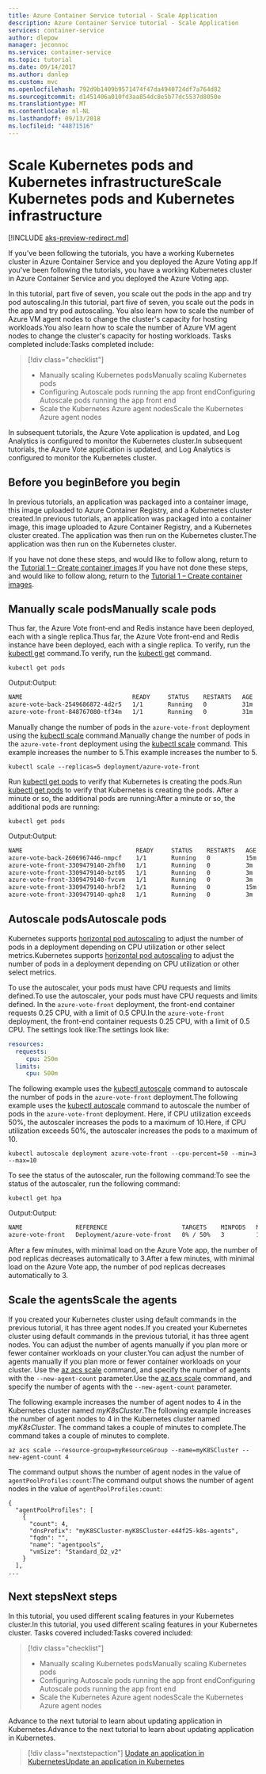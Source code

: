 ```yaml
---
title: Azure Container Service tutorial - Scale Application
description: Azure Container Service tutorial - Scale Application
services: container-service
author: dlepow
manager: jeconnoc
ms.service: container-service
ms.topic: tutorial
ms.date: 09/14/2017
ms.author: danlep
ms.custom: mvc
ms.openlocfilehash: 792d9b1409b9571474f47da4940724df7a764d82
ms.sourcegitcommit: d1451406a010fd3aa854dc8e5b77dc5537d8050e
ms.translationtype: MT
ms.contentlocale: nl-NL
ms.lasthandoff: 09/13/2018
ms.locfileid: "44871516"
---
```

# <a name="scale-kubernetes-pods-and-kubernetes-infrastructure"></a><span data-ttu-id="6a38e-103">Scale Kubernetes pods and Kubernetes infrastructure</span><span class="sxs-lookup"><span data-stu-id="6a38e-103">Scale Kubernetes pods and Kubernetes infrastructure</span></span>

[!INCLUDE [aks-preview-redirect.md](../../../includes/aks-preview-redirect.md)]

<span data-ttu-id="6a38e-104">If you've been following the tutorials, you have a working Kubernetes cluster in Azure Container Service and you deployed the Azure Voting app.</span><span class="sxs-lookup"><span data-stu-id="6a38e-104">If you've been following the tutorials, you have a working Kubernetes cluster in Azure Container Service and you deployed the Azure Voting app.</span></span> 

<span data-ttu-id="6a38e-105">In this tutorial, part five of seven, you scale out the pods in the app and try pod autoscaling.</span><span class="sxs-lookup"><span data-stu-id="6a38e-105">In this tutorial, part five of seven, you scale out the pods in the app and try pod autoscaling.</span></span> <span data-ttu-id="6a38e-106">You also learn how to scale the number of Azure VM agent nodes to change the cluster's capacity for hosting workloads.</span><span class="sxs-lookup"><span data-stu-id="6a38e-106">You also learn how to scale the number of Azure VM agent nodes to change the cluster's capacity for hosting workloads.</span></span> <span data-ttu-id="6a38e-107">Tasks completed include:</span><span class="sxs-lookup"><span data-stu-id="6a38e-107">Tasks completed include:</span></span>

> [!div class="checklist"]
> * <span data-ttu-id="6a38e-108">Manually scaling Kubernetes pods</span><span class="sxs-lookup"><span data-stu-id="6a38e-108">Manually scaling Kubernetes pods</span></span>
> * <span data-ttu-id="6a38e-109">Configuring Autoscale pods running the app front end</span><span class="sxs-lookup"><span data-stu-id="6a38e-109">Configuring Autoscale pods running the app front end</span></span>
> * <span data-ttu-id="6a38e-110">Scale the Kubernetes Azure agent nodes</span><span class="sxs-lookup"><span data-stu-id="6a38e-110">Scale the Kubernetes Azure agent nodes</span></span>

<span data-ttu-id="6a38e-111">In subsequent tutorials, the Azure Vote application is updated, and Log Analytics is configured to monitor the Kubernetes cluster.</span><span class="sxs-lookup"><span data-stu-id="6a38e-111">In subsequent tutorials, the Azure Vote application is updated, and Log Analytics is configured to monitor the Kubernetes cluster.</span></span>

## <a name="before-you-begin"></a><span data-ttu-id="6a38e-112">Before you begin</span><span class="sxs-lookup"><span data-stu-id="6a38e-112">Before you begin</span></span>

<span data-ttu-id="6a38e-113">In previous tutorials, an application was packaged into a container image, this image uploaded to Azure Container Registry, and a Kubernetes cluster created.</span><span class="sxs-lookup"><span data-stu-id="6a38e-113">In previous tutorials, an application was packaged into a container image, this image uploaded to Azure Container Registry, and a Kubernetes cluster created.</span></span> <span data-ttu-id="6a38e-114">The application was then run on the Kubernetes cluster.</span><span class="sxs-lookup"><span data-stu-id="6a38e-114">The application was then run on the Kubernetes cluster.</span></span> 

<span data-ttu-id="6a38e-115">If you have not done these steps, and would like to follow along, return to the [Tutorial 1 – Create container images](./container-service-tutorial-kubernetes-prepare-app.md).</span><span class="sxs-lookup"><span data-stu-id="6a38e-115">If you have not done these steps, and would like to follow along, return to the [Tutorial 1 – Create container images](./container-service-tutorial-kubernetes-prepare-app.md).</span></span> 

## <a name="manually-scale-pods"></a><span data-ttu-id="6a38e-116">Manually scale pods</span><span class="sxs-lookup"><span data-stu-id="6a38e-116">Manually scale pods</span></span>

<span data-ttu-id="6a38e-117">Thus far, the Azure Vote front-end and Redis instance have been deployed, each with a single replica.</span><span class="sxs-lookup"><span data-stu-id="6a38e-117">Thus far, the Azure Vote front-end and Redis instance have been deployed, each with a single replica.</span></span> <span data-ttu-id="6a38e-118">To verify, run the [kubectl get](https://kubernetes.io/docs/reference/generated/kubectl/kubectl-commands#get) command.</span><span class="sxs-lookup"><span data-stu-id="6a38e-118">To verify, run the [kubectl get](https://kubernetes.io/docs/reference/generated/kubectl/kubectl-commands#get) command.</span></span>

```azurecli-interactive
kubectl get pods
```

<span data-ttu-id="6a38e-119">Output:</span><span class="sxs-lookup"><span data-stu-id="6a38e-119">Output:</span></span>

```bash
NAME                               READY     STATUS    RESTARTS   AGE
azure-vote-back-2549686872-4d2r5   1/1       Running   0          31m
azure-vote-front-848767080-tf34m   1/1       Running   0          31m
```

<span data-ttu-id="6a38e-120">Manually change the number of pods in the `azure-vote-front` deployment using the [kubectl scale](https://kubernetes.io/docs/reference/generated/kubectl/kubectl-commands#scale) command.</span><span class="sxs-lookup"><span data-stu-id="6a38e-120">Manually change the number of pods in the `azure-vote-front` deployment using the [kubectl scale](https://kubernetes.io/docs/reference/generated/kubectl/kubectl-commands#scale) command.</span></span> <span data-ttu-id="6a38e-121">This example increases the number to 5.</span><span class="sxs-lookup"><span data-stu-id="6a38e-121">This example increases the number to 5.</span></span>

```azurecli-interactive
kubectl scale --replicas=5 deployment/azure-vote-front
```

<span data-ttu-id="6a38e-122">Run [kubectl get pods](https://kubernetes.io/docs/reference/generated/kubectl/kubectl-commands#get) to verify that Kubernetes is creating the pods.</span><span class="sxs-lookup"><span data-stu-id="6a38e-122">Run [kubectl get pods](https://kubernetes.io/docs/reference/generated/kubectl/kubectl-commands#get) to verify that Kubernetes is creating the pods.</span></span> <span data-ttu-id="6a38e-123">After a minute or so, the additional pods are running:</span><span class="sxs-lookup"><span data-stu-id="6a38e-123">After a minute or so, the additional pods are running:</span></span>

```azurecli-interactive
kubectl get pods
```

<span data-ttu-id="6a38e-124">Output:</span><span class="sxs-lookup"><span data-stu-id="6a38e-124">Output:</span></span>

```bash
NAME                                READY     STATUS    RESTARTS   AGE
azure-vote-back-2606967446-nmpcf    1/1       Running   0          15m
azure-vote-front-3309479140-2hfh0   1/1       Running   0          3m
azure-vote-front-3309479140-bzt05   1/1       Running   0          3m
azure-vote-front-3309479140-fvcvm   1/1       Running   0          3m
azure-vote-front-3309479140-hrbf2   1/1       Running   0          15m
azure-vote-front-3309479140-qphz8   1/1       Running   0          3m
```

## <a name="autoscale-pods"></a><span data-ttu-id="6a38e-125">Autoscale pods</span><span class="sxs-lookup"><span data-stu-id="6a38e-125">Autoscale pods</span></span>

<span data-ttu-id="6a38e-126">Kubernetes supports [horizontal pod autoscaling](https://kubernetes.io/docs/tasks/run-application/horizontal-pod-autoscale/) to adjust the number of pods in a deployment depending on CPU utilization or other select metrics.</span><span class="sxs-lookup"><span data-stu-id="6a38e-126">Kubernetes supports [horizontal pod autoscaling](https://kubernetes.io/docs/tasks/run-application/horizontal-pod-autoscale/) to adjust the number of pods in a deployment depending on CPU utilization or other select metrics.</span></span> 

<span data-ttu-id="6a38e-127">To use the autoscaler, your pods must have CPU requests and limits defined.</span><span class="sxs-lookup"><span data-stu-id="6a38e-127">To use the autoscaler, your pods must have CPU requests and limits defined.</span></span> <span data-ttu-id="6a38e-128">In the `azure-vote-front` deployment, the front-end container requests 0.25 CPU, with a limit of 0.5 CPU.</span><span class="sxs-lookup"><span data-stu-id="6a38e-128">In the `azure-vote-front` deployment, the front-end container requests 0.25 CPU, with a limit of 0.5 CPU.</span></span> <span data-ttu-id="6a38e-129">The settings look like:</span><span class="sxs-lookup"><span data-stu-id="6a38e-129">The settings look like:</span></span>

```YAML
resources:
  requests:
     cpu: 250m
  limits:
     cpu: 500m
```

<span data-ttu-id="6a38e-130">The following example uses the [kubectl autoscale](https://kubernetes.io/docs/reference/generated/kubectl/kubectl-commands#autoscale) command to autoscale the number of pods in the `azure-vote-front` deployment.</span><span class="sxs-lookup"><span data-stu-id="6a38e-130">The following example uses the [kubectl autoscale](https://kubernetes.io/docs/reference/generated/kubectl/kubectl-commands#autoscale) command to autoscale the number of pods in the `azure-vote-front` deployment.</span></span> <span data-ttu-id="6a38e-131">Here, if CPU utilization exceeds 50%, the autoscaler increases the pods to a maximum of 10.</span><span class="sxs-lookup"><span data-stu-id="6a38e-131">Here, if CPU utilization exceeds 50%, the autoscaler increases the pods to a maximum of 10.</span></span>


```azurecli-interactive
kubectl autoscale deployment azure-vote-front --cpu-percent=50 --min=3 --max=10
```

<span data-ttu-id="6a38e-132">To see the status of the autoscaler, run the following command:</span><span class="sxs-lookup"><span data-stu-id="6a38e-132">To see the status of the autoscaler, run the following command:</span></span>

```azurecli-interactive
kubectl get hpa
```

<span data-ttu-id="6a38e-133">Output:</span><span class="sxs-lookup"><span data-stu-id="6a38e-133">Output:</span></span>

```bash
NAME               REFERENCE                     TARGETS    MINPODS   MAXPODS   REPLICAS   AGE
azure-vote-front   Deployment/azure-vote-front   0% / 50%   3         10        3          2m
```

<span data-ttu-id="6a38e-134">After a few minutes, with minimal load on the Azure Vote app, the number of pod replicas decreases automatically to 3.</span><span class="sxs-lookup"><span data-stu-id="6a38e-134">After a few minutes, with minimal load on the Azure Vote app, the number of pod replicas decreases automatically to 3.</span></span>

## <a name="scale-the-agents"></a><span data-ttu-id="6a38e-135">Scale the agents</span><span class="sxs-lookup"><span data-stu-id="6a38e-135">Scale the agents</span></span>

<span data-ttu-id="6a38e-136">If you created your Kubernetes cluster using default commands in the previous tutorial, it has three agent nodes.</span><span class="sxs-lookup"><span data-stu-id="6a38e-136">If you created your Kubernetes cluster using default commands in the previous tutorial, it has three agent nodes.</span></span> <span data-ttu-id="6a38e-137">You can adjust the number of agents manually if you plan more or fewer container workloads on your cluster.</span><span class="sxs-lookup"><span data-stu-id="6a38e-137">You can adjust the number of agents manually if you plan more or fewer container workloads on your cluster.</span></span> <span data-ttu-id="6a38e-138">Use the [az acs scale](/cli/azure/acs#az-acs-scale) command, and specify the number of agents with the `--new-agent-count` parameter.</span><span class="sxs-lookup"><span data-stu-id="6a38e-138">Use the [az acs scale](/cli/azure/acs#az-acs-scale) command, and specify the number of agents with the `--new-agent-count` parameter.</span></span>

<span data-ttu-id="6a38e-139">The following example increases the number of agent nodes to 4 in the Kubernetes cluster named *myK8sCluster*.</span><span class="sxs-lookup"><span data-stu-id="6a38e-139">The following example increases the number of agent nodes to 4 in the Kubernetes cluster named *myK8sCluster*.</span></span> <span data-ttu-id="6a38e-140">The command takes a couple of minutes to complete.</span><span class="sxs-lookup"><span data-stu-id="6a38e-140">The command takes a couple of minutes to complete.</span></span>

```azurecli-interactive
az acs scale --resource-group=myResourceGroup --name=myK8SCluster --new-agent-count 4
```

<span data-ttu-id="6a38e-141">The command output shows the number of agent nodes in the value of `agentPoolProfiles:count`:</span><span class="sxs-lookup"><span data-stu-id="6a38e-141">The command output shows the number of agent nodes in the value of `agentPoolProfiles:count`:</span></span>

```azurecli
{
  "agentPoolProfiles": [
    {
      "count": 4,
      "dnsPrefix": "myK8SCluster-myK8SCluster-e44f25-k8s-agents",
      "fqdn": "",
      "name": "agentpools",
      "vmSize": "Standard_D2_v2"
    }
  ],
...

```

## <a name="next-steps"></a><span data-ttu-id="6a38e-142">Next steps</span><span class="sxs-lookup"><span data-stu-id="6a38e-142">Next steps</span></span>

<span data-ttu-id="6a38e-143">In this tutorial, you used different scaling features in your Kubernetes cluster.</span><span class="sxs-lookup"><span data-stu-id="6a38e-143">In this tutorial, you used different scaling features in your Kubernetes cluster.</span></span> <span data-ttu-id="6a38e-144">Tasks covered included:</span><span class="sxs-lookup"><span data-stu-id="6a38e-144">Tasks covered included:</span></span>

> [!div class="checklist"]
> * <span data-ttu-id="6a38e-145">Manually scaling Kubernetes pods</span><span class="sxs-lookup"><span data-stu-id="6a38e-145">Manually scaling Kubernetes pods</span></span>
> * <span data-ttu-id="6a38e-146">Configuring Autoscale pods running the app front end</span><span class="sxs-lookup"><span data-stu-id="6a38e-146">Configuring Autoscale pods running the app front end</span></span>
> * <span data-ttu-id="6a38e-147">Scale the Kubernetes Azure agent nodes</span><span class="sxs-lookup"><span data-stu-id="6a38e-147">Scale the Kubernetes Azure agent nodes</span></span>

<span data-ttu-id="6a38e-148">Advance to the next tutorial to learn about updating application in Kubernetes.</span><span class="sxs-lookup"><span data-stu-id="6a38e-148">Advance to the next tutorial to learn about updating application in Kubernetes.</span></span>

> [!div class="nextstepaction"]
> [<span data-ttu-id="6a38e-149">Update an application in Kubernetes</span><span class="sxs-lookup"><span data-stu-id="6a38e-149">Update an application in Kubernetes</span></span>](./container-service-tutorial-kubernetes-app-update.md)

